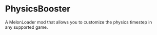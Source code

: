 # PhysicsBooster
A MelonLoader mod that allows you to customize the physics timestep in any supported game.

